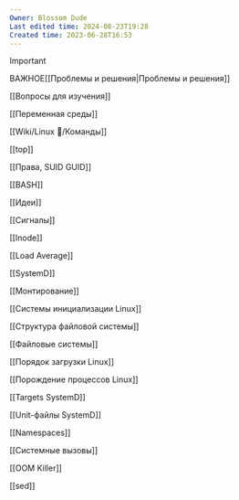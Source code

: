 ```yaml
---
Owner: Blossom Dude
Last edited time: 2024-08-23T19:28
Created time: 2023-06-28T16:53
---
```

> [!important]  
> ВАЖНОЕ[[Проблемы и решения|Проблемы и решения]]  

[[Вопросы для изучения]]

[[Переменная среды]]

[[Wiki/Linux 🐧/Команды]]

[[top]]

[[Права, SUID GUID]]

[[BASH]]

[[Идеи]]

[[Сигналы]]

[[Inode]]

[[Load Average]]

[[SystemD]]

[[Монтирование]]

[[Системы инициализации Linux]]

[[Структура файловой системы]]

[[Файловые системы]]

[[Порядок загрузки Linux]]

[[Порождение процессов Linux]]

[[Targets SystemD]]

[[Unit-файлы SystemD]]

[[Namespaces]]

[[Системные вызовы]]

[[OOM Killer]]

[[sed]]